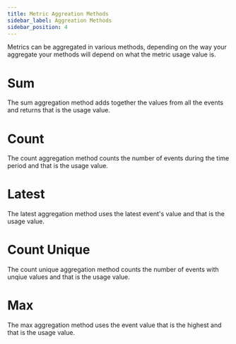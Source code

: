 ```yaml
---
title: Metric Aggreation Methods
sidebar_label: Aggreation Methods
sidebar_position: 4
---
```

Metrics can be aggregated in various methods, depending on the way your aggregate your methods will depend on what the metric usage value is. 

# Sum

The sum aggregation method adds together the values from all the events and returns that is the usage value.

# Count

The count aggregation method counts the number of events during the time period and that is the usage value.

# Latest

The latest aggregation method uses the latest event's value and that is the usage value.

# Count Unique

The count unique aggregation method counts the number of events with unqiue values and that is the usage value.

# Max

The max aggregation method uses the event value that is the highest and that is the usage value.